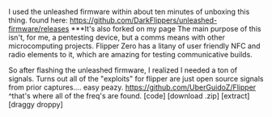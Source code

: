 I used the unleashed firmware within about ten minutes of unboxing this thing. 
found here: https://github.com/DarkFlippers/unleashed-firmware/releases
***It's also forked on my page
The main purpose of this isn't, for me, a pentesting device, but a comms means with other microcomputing projects.
Flipper Zero has a litany of user friendly NFC and radio elements to it, which are amazing for testing communicative builds.

So after flashing the unleashed firmware, I realized I needed a ton of signals. 
Turns out all of the "exploits" for flipper are just open source signals from prior captures.... easy peazy.
https://github.com/UberGuidoZ/Flipper
^that's where all of the freq's are found. [code] [download .zip] [extract] [draggy droppy]

